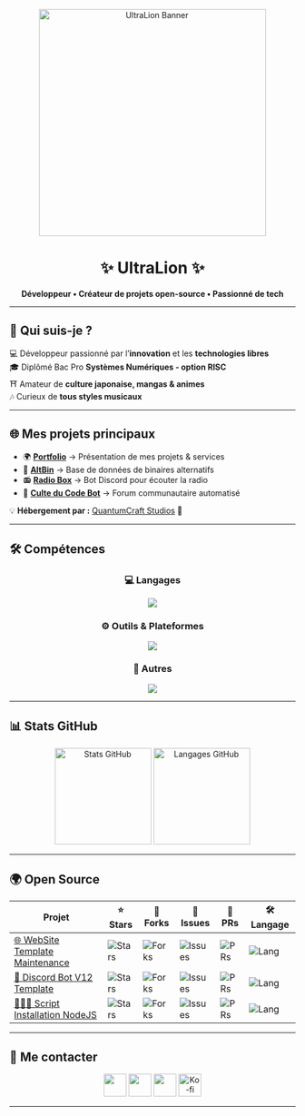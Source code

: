 <!-- Hero Section -->
<p align="center">
  <img src="https://i.imgur.com/PGh5AtC.gif" width="400" alt="UltraLion Banner">
</p>

<h1 align="center">✨ UltraLion ✨</h1>
<p align="center">
  <strong>Développeur • Créateur de projets open-source • Passionné de tech</strong>
</p>

---

## 🚀 Qui suis-je ?
💻 Développeur passionné par l’**innovation** et les **technologies libres**  
🎓 Diplômé Bac Pro **Systèmes Numériques - option RISC**  
⛩️ Amateur de **culture japonaise, mangas & animes**  
🎶 Curieux de **tous styles musicaux**  

---

## 🌐 Mes projets principaux
- 🌍 [**Portfolio**](https://ultralion.xyz) → Présentation de mes projets & services  
- 📝 [**AltBin**](https://altbin.dev) → Base de données de binaires alternatifs  
- 📻 [**Radio Box**](https://radio-box.dev) → Bot Discord pour écouter la radio  
- 🤖 [**Culte du Code Bot**](https://github.com/UltraLionfr/discord-forum-automessage) → Forum communautaire automatisé  

💡 **Hébergement par :** [QuantumCraft Studios](https://quantumcraft-studios.com/) 🚀

---

## 🛠️ Compétences
<h3 align="center">💻 Langages</h3>
<p align="center">
  <img src="https://skillicons.dev/icons?i=js,ts,html,css,php,python,c,bash,nodejs" />
</p>

<h3 align="center">⚙️ Outils & Plateformes</h3>
<p align="center">
  <img src="https://skillicons.dev/icons?i=git,github,docker,vscode,cloudflare,linux,windows,raspberrypi" />
</p>

<h3 align="center">📡 Autres</h3>
<p align="center">
  <img src="https://skillicons.dev/icons?i=apache" />
</p>

---

## 📊 Stats GitHub
<p align="center">
  <img height="170em" src="https://github-readme-stats.vercel.app/api?username=UltraLionfr&theme=radical&show_icons=true&hide_border=true" alt="Stats GitHub"/>
  <img height="170em" src="https://github-readme-stats.vercel.app/api/top-langs/?username=UltraLionfr&layout=compact&theme=radical&hide_border=true" alt="Langages GitHub"/>
</p>

---

## 🌍 Open Source
| Projet | ⭐ Stars | 🍴 Forks | 🐛 Issues | 🔔 PRs | 🛠️ Langage |
|--------|---------|---------|----------|-------|-------------|
| [🌐 WebSite Template Maintenance](https://github.com/UltraLionfr/WebSite-Template-Maintenance) | ![Stars](https://img.shields.io/github/stars/UltraLionfr/WebSite-Template-Maintenance?style=flat) | ![Forks](https://img.shields.io/github/forks/UltraLionfr/WebSite-Template-Maintenance?style=flat) | ![Issues](https://img.shields.io/github/issues/UltraLionfr/WebSite-Template-Maintenance?style=flat) | ![PRs](https://img.shields.io/github/issues-pr/UltraLionfr/WebSite-Template-Maintenance?style=flat) | ![Lang](https://img.shields.io/github/languages/top/UltraLionfr/WebSite-Template-Maintenance?style=flat) |
| [📁 Discord Bot V12 Template](https://github.com/UltraLionfr/discord-bot-v12-template) | ![Stars](https://img.shields.io/github/stars/UltraLionfr/discord-bot-v12-template?style=flat) | ![Forks](https://img.shields.io/github/forks/UltraLionfr/discord-bot-v12-template?style=flat) | ![Issues](https://img.shields.io/github/issues/UltraLionfr/discord-bot-v12-template?style=flat) | ![PRs](https://img.shields.io/github/issues-pr/UltraLionfr/discord-bot-v12-template?style=flat) | ![Lang](https://img.shields.io/github/languages/top/UltraLionfr/discord-bot-v12-template?style=flat) |
| [👨🏻‍💻 Script Installation NodeJS](https://github.com/UltraLionfr/Script-Installation-NodeJS) | ![Stars](https://img.shields.io/github/stars/UltraLionfr/Script-Installation-NodeJS?style=flat) | ![Forks](https://img.shields.io/github/forks/UltraLionfr/Script-Installation-NodeJS?style=flat) | ![Issues](https://img.shields.io/github/issues/UltraLionfr/Script-Installation-NodeJS?style=flat) | ![PRs](https://img.shields.io/github/issues-pr/UltraLionfr/Script-Installation-NodeJS?style=flat) | ![Lang](https://img.shields.io/github/languages/top/UltraLionfr/Script-Installation-NodeJS?style=flat) |

---

## 🤝 Me contacter
<p align="center">
  <a href="mailto:ultralionfr@gmail.com"><img src="https://skillicons.dev/icons?i=gmail" height="40"></a>
  <a href="https://twitter.com/UltraLion__"><img src="https://skillicons.dev/icons?i=twitter" height="40"></a>
  <a href="https://discordapp.com/users/394185816370315276"><img src="https://skillicons.dev/icons?i=discord" height="40"></a>
  <a href="https://ko-fi.com/Q5Q21BDR6I"><img src="https://storage.ko-fi.com/cdn/brandasset/v2/support_me_on_kofi_beige.png" height="40" alt="Ko-fi"></a>
</p>

---
